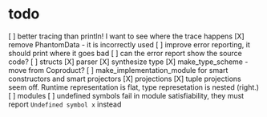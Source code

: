 # todo
[ ] better tracing than println! I want to see where the trace happens
[X] remove PhantomData - it is incorrectly used
[ ] improve error reporting, it should print where it goes bad
[ ] can the error report show the source code?
[ ] structs
  [X] parser
  [X] synthesize type
  [X] make_type_scheme - move from Coproduct?
  [ ] make_implementation_module for smart constructors and smart projectors
  [X] projections
    [X] tuple projections seem off. Runtime representation is flat, type represetation is nested (right.)
[ ] modules
[ ] undefined symbols fail in module satisfiability, they must
      report `Undefined symbol x` instead
